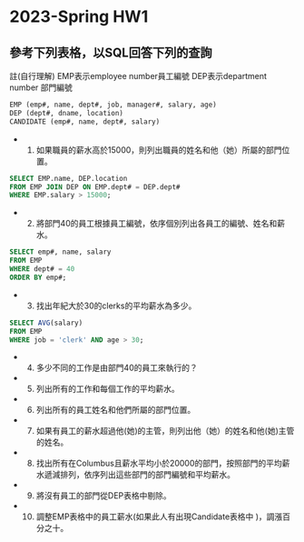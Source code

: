 # 2023-Spring HW1

## 參考下列表格，以SQL回答下列的查詢
註(自行理解)
EMP表示employee number員工編號 
DEP表示department number 部門編號
``` SQL
EMP (emp#, name, dept#, job, manager#, salary, age)
DEP (dept#, dname, location)
CANDIDATE (emp#, name, dept#, salary) 
```
- 1. 如果職員的薪水高於15000，則列出職員的姓名和他（她）所屬的部門位置。
``` SQL
SELECT EMP.name, DEP.location
FROM EMP JOIN DEP ON EMP.dept# = DEP.dept#
WHERE EMP.salary > 15000;
``` 
- 2. 將部門40的員工根據員工編號，依序個別列出各員工的編號、姓名和薪水。
``` SQL
SELECT emp#, name, salary
FROM EMP
WHERE dept# = 40
ORDER BY emp#;
```
- 3.	找出年紀大於30的clerks的平均薪水為多少。
``` SQL
SELECT AVG(salary)
FROM EMP
WHERE job = 'clerk' AND age > 30;
```
- 4.	多少不同的工作是由部門40的員工來執行的？

- 5.	列出所有的工作和每個工作的平均薪水。

- 6.	列出所有的員工姓名和他們所屬的部門位置。

- 7.	如果有員工的薪水超過他(她)的主管，則列出他（她）的姓名和他(她)主管的姓名。

- 8.	找出所有在Columbus且薪水平均小於20000的部門，按照部門的平均薪水遞減排列，依序列出這些部門的部門編號和平均薪水。

- 9.	將沒有員工的部門從DEP表格中剔除。

- 10.	調整EMP表格中的員工薪水(如果此人有出現Candidate表格中 )，調漲百分之十。
